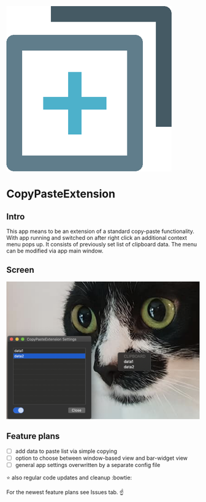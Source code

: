 ![App Logo](/images/cpe-logo.png)
# CopyPasteExtension

## Intro
This app means to be an extension of a standard copy-paste functionality. With app running and switched on after right click an additional context menu pops up. It consists of previously set list of clipboard data. The menu can be modified via app main window.

## Screen
![App window](/images/cpe-window.png)

## Feature plans
- [ ] add data to paste list via simple copying
- [ ] option to choose between window-based view and bar-widget view
- [ ] general app settings overwritten by a separate config file

:star: also regular code updates and cleanup :bowtie:

For the newest feature plans see Issues tab. :point_up:
